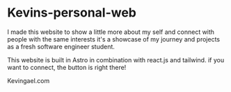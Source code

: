 # Kevins-personal-web

I made this website to show a little more about my self and connect with people with the same interests
it's a showcase of my journey and projects as a fresh software engineer student.

This website is built in Astro in combination with react.js and tailwind.
if you want to connect, the button is right there!

Kevingael.com
